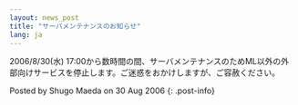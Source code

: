 ```yaml
---
layout: news_post
title: "サーバメンテナンスのお知らせ"
lang: ja
---
```


2006/8/30(水)
17:00から数時間の間、サーバメンテナンスのためML以外の外部向けサービスを停止します。ご迷惑をおかけしますが、ご容赦ください。

Posted by Shugo Maeda on 30 Aug 2006
{: .post-info}

